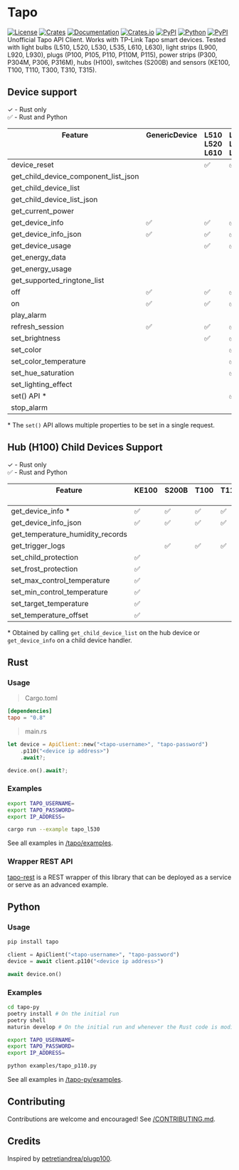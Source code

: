 # Tapo


[![License][license_badge]][license]
[![Crates][crates_badge]][crates]
[![Documentation][crates_documentation_badge]][crates_documentation]
[![Crates.io][crates_downloads_badge]][crates]
[![PyPI][pypi_badge]][pypi]
[![Python][pypi_versions_badge]][pypi]
[![PyPI][pypi_downloads_badge]][pypi]\
Unofficial Tapo API Client. Works with TP-Link Tapo smart devices. Tested with light bulbs (L510, L520, L530, L535, L610, L630), light strips (L900, L920, L930), plugs (P100, P105, P110, P110M, P115), power strips (P300, P304M, P306, P316M), hubs (H100), switches (S200B) and sensors (KE100, T100, T110, T300, T310, T315).

[license_badge]: https://img.shields.io/crates/l/tapo.svg
[license]: https://github.com/mihai-dinculescu/tapo/blob/main/LICENSE
[crates_badge]: https://img.shields.io/crates/v/tapo.svg?logo=rust&color=F75101
[crates]: https://crates.io/crates/tapo
[crates_documentation_badge]: https://img.shields.io/docsrs/tapo.svg?logo=rust&color=F75101
[crates_documentation]: https://docs.rs/tapo
[crates_downloads_badge]: https://img.shields.io/crates/d/tapo?logo=rust&label=downloads&color=F75101

[pypi_badge]: https://img.shields.io/pypi/v/tapo.svg?logo=pypi&color=00ADD4
[pypi]: https://pypi.org/project/tapo
[pypi_versions_badge]: https://img.shields.io/pypi/pyversions/tapo.svg?logo=python&color=00ADD4
[pypi_downloads_badge]: https://img.shields.io/pypi/dm/tapo?logo=python&color=00ADD4

## Device support

&check; - Rust only\
&#x2705; - Rust and Python

| Feature<br/><br/><br/>               | GenericDevice<br/><br/><br/> | L510<br/>L520<br/>L610<br/> | L530<br/>L535<br/>L630<br/> | L900<br/><br/><br/> | L920<br/>L930<br/><br/> | P100<br/>P105<br/><br/> | P110<br/>P110M<br/>P115<br/> | P300<br/>P306<br/><br/> | P304M<br/>P316M<br/><br/> | H100<br/><br/><br/> |
| ------------------------------------ | :--------------------------- | :-------------------------- | :-------------------------- | :------------------ | :---------------------- | :---------------------- | :--------------------------- | :---------------------- | :------------------------ | :------------------ |
| device_reset                         |                              | &#x2705;                    | &#x2705;                    | &#x2705;            | &#x2705;                | &#x2705;                | &#x2705;                     |                         |                           |                     |
| get_child_device_component_list_json |                              |                             |                             |                     |                         |                         |                              | &#x2705;                | &#x2705;                  | &#x2705;            |
| get_child_device_list                |                              |                             |                             |                     |                         |                         |                              | &#x2705;                | &#x2705;                  | &#x2705;            |
| get_child_device_list_json           |                              |                             |                             |                     |                         |                         |                              | &#x2705;                | &#x2705;                  | &#x2705;            |
| get_current_power                    |                              |                             |                             |                     |                         |                         | &#x2705;                     |                         |                           |                     |
| get_device_info                      | &#x2705;                     | &#x2705;                    | &#x2705;                    | &#x2705;            | &#x2705;                | &#x2705;                | &#x2705;                     | &#x2705;                | &#x2705;                  | &#x2705;            |
| get_device_info_json                 | &#x2705;                     | &#x2705;                    | &#x2705;                    | &#x2705;            | &#x2705;                | &#x2705;                | &#x2705;                     | &#x2705;                | &#x2705;                  | &#x2705;            |
| get_device_usage                     |                              | &#x2705;                    | &#x2705;                    | &#x2705;            | &#x2705;                | &#x2705;                | &#x2705;                     |                         |                           |                     |
| get_energy_data                      |                              |                             |                             |                     |                         |                         | &#x2705;                     |                         |                           |                     |
| get_energy_usage                     |                              |                             |                             |                     |                         |                         | &#x2705;                     |                         |                           |                     |
| get_supported_ringtone_list          |                              |                             |                             |                     |                         |                         |                              |                         |                           | &#x2705;            |
| off                                  | &#x2705;                     | &#x2705;                    | &#x2705;                    | &#x2705;            | &#x2705;                | &#x2705;                | &#x2705;                     |                         |                           |                     |
| on                                   | &#x2705;                     | &#x2705;                    | &#x2705;                    | &#x2705;            | &#x2705;                | &#x2705;                | &#x2705;                     |                         |                           |                     |
| play_alarm                           |                              |                             |                             |                     |                         |                         |                              |                         |                           | &#x2705;            |
| refresh_session                      | &#x2705;                     | &#x2705;                    | &#x2705;                    | &#x2705;            | &#x2705;                | &#x2705;                | &#x2705;                     | &#x2705;                | &#x2705;                  | &#x2705;            |
| set_brightness                       |                              | &#x2705;                    | &#x2705;                    | &#x2705;            | &#x2705;                |                         |                              |                         |                           |                     |
| set_color                            |                              |                             | &#x2705;                    | &#x2705;            | &#x2705;                |                         |                              |                         |                           |                     |
| set_color_temperature                |                              |                             | &#x2705;                    | &#x2705;            | &#x2705;                |                         |                              |                         |                           |                     |
| set_hue_saturation                   |                              |                             | &#x2705;                    | &#x2705;            | &#x2705;                |                         |                              |                         |                           |                     |
| set_lighting_effect                  |                              |                             |                             |                     | &#x2705;                |                         |                              |                         |                           |                     |
| set() API \*                         |                              |                             | &#x2705;                    | &#x2705;            | &#x2705;                |                         |                              |                         |                           |                     |
| stop_alarm                           |                              |                             |                             |                     |                         |                         |                              |                         |                           | &#x2705;            |


\* The `set()` API allows multiple properties to be set in a single request.

## Hub (H100) Child Devices Support

&check; - Rust only\
&#x2705; - Rust and Python

| Feature<br/><br/>                | KE100<br/><br/> | S200B<br/><br/> | T100<br/><br/> | T110<br/><br/> | T300<br/><br/> | T310<br/>T315 |
| -------------------------------- | :-------------- | :-------------- | :------------- | :------------- | :------------- | :------------ |
| get_device_info \*               | &#x2705;        | &#x2705;        | &#x2705;       | &#x2705;       | &#x2705;       | &#x2705;      |
| get_device_info_json             | &#x2705;        | &#x2705;        | &#x2705;       | &#x2705;       | &#x2705;       | &#x2705;      |
| get_temperature_humidity_records |                 |                 |                |                |                | &#x2705;      |
| get_trigger_logs                 |                 | &#x2705;        | &#x2705;       | &#x2705;       | &#x2705;       |               |
| set_child_protection             | &#x2705;        |                 |                |                |                |               |
| set_frost_protection             | &#x2705;        |                 |                |                |                |               |
| set_max_control_temperature      | &#x2705;        |                 |                |                |                |               |
| set_min_control_temperature      | &#x2705;        |                 |                |                |                |               |
| set_target_temperature           | &#x2705;        |                 |                |                |                |               |
| set_temperature_offset           | &#x2705;        |                 |                |                |                |               |

\* Obtained by calling `get_child_device_list` on the hub device or `get_device_info` on a child device handler.


## Rust

### Usage

> Cargo.toml
```toml
[dependencies]
tapo = "0.8"
```

> main.rs
```rust
let device = ApiClient::new("<tapo-username>", "tapo-password")
    .p110("<device ip address>")
    .await?;

device.on().await?;
```

### Examples

```bash
export TAPO_USERNAME=
export TAPO_PASSWORD=
export IP_ADDRESS=

cargo run --example tapo_l530
```

See all examples in [/tapo/examples][examples].

### Wrapper REST API
[tapo-rest][tapo_rest] is a REST wrapper of this library that can be deployed as a service or serve as an advanced example.

## Python

### Usage

```bash
pip install tapo
```

```python
client = ApiClient("<tapo-username>", "tapo-password")
device = await client.p110("<device ip address>")

await device.on()
```

### Examples

```bash
cd tapo-py
poetry install # On the initial run
poetry shell
maturin develop # On the initial run and whenever the Rust code is modified

export TAPO_USERNAME=
export TAPO_PASSWORD=
export IP_ADDRESS=
```

```bash
python examples/tapo_p110.py
```

See all examples in [/tapo-py/examples][examples-py].

## Contributing

Contributions are welcome and encouraged! See [/CONTRIBUTING.md][contributing].

## Credits

Inspired by [petretiandrea/plugp100][inspired_by].

[examples]: https://github.com/mihai-dinculescu/tapo/tree/main/tapo/examples
[examples-py]: https://github.com/mihai-dinculescu/tapo/tree/main/tapo-py/examples
[tapo_rest]: https://github.com/ClementNerma/tapo-rest
[contributing]: https://github.com/mihai-dinculescu/tapo/blob/main/CONTRIBUTING.md
[inspired_by]: https://github.com/petretiandrea/plugp100
